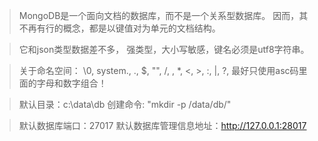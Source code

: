 > MongoDB是一个面向文档的数据库，而不是一个关系型数据库。
> 因而，其不再有行的概念，都是以键值对为单元的文档结构。

> 它和json类型数据差不多，
> 强类型，大小写敏感，键名必须是utf8字符串。

> 关于命名空间：
> \0, system., ., $, "", /, \, *, <, >, :, |, ?,
> 最好只使用asc码里面的字母和数字组合！

> 默认目录：c:\data\db
> 创建命令: "mkdir -p /data/db/"

> 默认数据库端口：27017
> 默认数据库管理信息地址：http://127.0.0.1:28017


